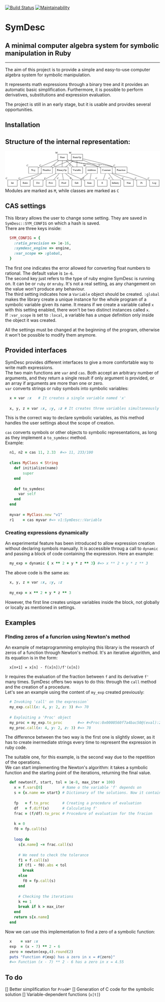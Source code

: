 [![Build Status](https://travis-ci.com/max-codeware/SymDesc.svg?branch=master)](https://travis-ci.com/max-codeware/SymDesc)
[![Maintainability](https://api.codeclimate.com/v1/badges/81c27b0478dee8f92aec/maintainability)](https://codeclimate.com/github/max-codeware/SymDesc/maintainability)

# SymDesc
## A minimal computer algebra system for symbolic manipulation in Ruby
___
The aim of this project is to provide a simple and easy-to-use computer algebra system for symbolic
manipulation.

It represents math expressions through a binary tree and it provides an automatic basic simplification. 
Furthermore, it is possible to perform derivatives, substitutions and expression evaluation.

The project is still in an early stage, but it is usable and provides several opportunities.

## Installation

## Structure of the internal representation:
![Inheritance chain](res/inheritance_chain.png)
Modules are marked as `M`, while classes are marked as `C`

## CAS settings
This library allows the user to change some setting. They are saved in `SymDesc::SYM_CONFIG` on which a hash is saved.\
There are three keys inside:
```ruby
  SYM_CONFIG = {
    :ratio_precision => 1e-16, 
    :symdesc_engine => engine,      
    :var_scope => :global,          
  }
```
The first one indicates the error allowed for converting float numbers to rational. The default value is 
`1e-6`.\
The second key just refers to the type of ruby engine SymDesc is running on. It can be or `ruby` or `mruby`.
It's not a real setting, as any changement on the value won't produce any behaviour.\
The third setting indicates how a `Variable` object should be created. `:global` makes the library create a
unique instance for the whole program of a symbolic variable given its name. It means if we create a variable
called `x` with this setting enabled, there won't be two distinct instances called `x`.\
If `:var_scope` is set to `:local`, a variable has a unque definition only inside the object it was created.

All the settings must be changed at the beginning of the program, otherwise it won't be possible to modify them anymore.


## Provided interfaces
SymDesc provides different interfaces to give a more comfortable way to write math expressions.\
The two main functions are `var` and `cas`. Both accept an arbitrary number of arguments, and they return a
single result if only argument is provided, or an array if arguments are more than one or zero.\
`var` converts strings or ruby symbols into symbolic variables:
```ruby
  x = var :x   # It creates a single variable named 'x'

  x, y, z = var :x, :y, :z # It creates three variables simultaneously
```
This is the correct way to declare symbolic variables, as this method handles the user settings about the
scope of creation.

`cas` converts symbols or other objects to symbolic representations, as long as they implement a `to_symdesc`
method.\
Example:
```ruby
  n1, n2 = cas 11, 2.33  #=> 11, 233/100

  class MyClass < String 
  	def initialize(name)
  		super
  	end

  	def to_symdesc
      var self
  	end
  end

  myvar = MyClass.new "v1"
  r1    = cas myvar #=> v1:SymDesc::Variable  
```

### Creating expressions dynamically
An experimental feature has been introduced to allow expression creation without declaring symbols manually.
It is accessible throug a call to `dynamic` and passing a block of code containing the expression. Here an
example:
```ruby
  my_exp = dynamic { x ** 2 + y * z ** 3} #=> x ** 2 + y * z ** 3
```
The above code is the same as:
```ruby
  x, y, z = var :x, :y, :z 

  my_exp = x ** 2 + y * z ** 3
```
However, the first line creates unique variables inside the block, not globally or locally as mentioned in
settings. 

## Examples
### FInding zeros of a funcrion using Newton's method
An example of metaprogramming employing this library is the research of zeros of a function through Newton's
method. It's an iterative algorithm, and its equation is in the form:
```
  x[n+1] = x[n] - f(x[n])/f'(x[n])
```
Ir requires the evaluation of the fraction between  `f` and its derivative `f'` many times. SymDesc offers
two ways to do this: through the `call` method and the creation of a procedure.\
Let's see an example using the content of `my_exp` created previously:
```ruby
  # Invoking 'call' on the expression`
  my_exp.call(x: 4, y: 2, z: 3) #=> 70

  # Exploiting a 'Proc' object
  my_proc = my_exp.to_proc       #=> #<Proc:0x0000560f7a4bac50@(eval):2>
  my_proc.call(x: 4, y: 2, z: 3) #=> 70
```
The difference between the two way is the first one is slightly slower, as it has to create inermediate
strings every time to represent the expression in ruby code.

The suitable one, for this example, is the second way due to the repetition of the operations.\
We can start implementing the Newton's algorithm: it takes a symbolic function and the starting point of the
iterations, returning the final value.
```ruby
  def newton(f, start, tol = 1e-8, max_iter = 100)
    x = f.vars[0]         # Name o the variable 'f' depends on
    s = {x.name => start} # Dictionary of the solutions. Now it contains x[n]

    fp   = f.to_proc      # Creating a procedure of evaluation
    df   = f.diff(x)      # Calculating f'
    frac = (f/df).to_proc # Procedure of evaluation for the fracion

    k = 0
    f0 = fp.call(s)

    loop do 
      s[x.name] -= frac.call(s)

      # We need to check the tolerance
      f1 = f.call(s)
      if (f1 - f0).abs < tol 
        break 
      else
        f0 = fp.call(s)
      end

      # Checking the iterations
      k += 1
      break if k > max_iter
    end
    return s[x.name]
  end
```
Now we can use this implementation to find a zero of a symbolic function:
```ruby
  x    = var :x
  exp  = (x - 7) ** 2 - 6
  zero = newton(exp,4).round(2)
  puts "Function #{exp} has a zero in x = #{zero}"
  #=> Function (x - 7) ** 2 - 6 has a zero in x = 4.55
```

## To do

[] Better simplification for `Prod#*`
[] Generation of C code for the symbolic solution
[] Variable-dependent functions (`x[t]`)
